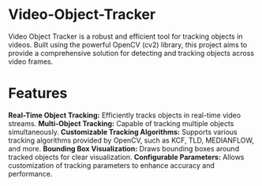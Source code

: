 # Video-Object-Tracker
Video Object Tracker is a robust and efficient tool for tracking objects in videos. Built using the powerful OpenCV (cv2) library, this project aims to provide a comprehensive solution for detecting and tracking objects across video frames.

# Features
**Real-Time Object Tracking:** Efficiently tracks objects in real-time video streams.
**Multi-Object Tracking:** Capable of tracking multiple objects simultaneously.
**Customizable Tracking Algorithms:** Supports various tracking algorithms provided by OpenCV, such as KCF, TLD, MEDIANFLOW, and more.
**Bounding Box Visualization:** Draws bounding boxes around tracked objects for clear visualization.
**Configurable Parameters:** Allows customization of tracking parameters to enhance accuracy and performance.
